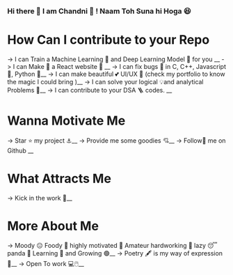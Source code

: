 ### Hi there 👋 I am Chandni 🌙 ! Naam Toh Suna hi Hoga 😆

# How Can I contribute to your Repo 

-> I can Train a Machine Learning 🤖 and Deep Learning Model 🎰 for you __
-> I can Make 🍵 a React website 💌 __
-> I can fix bugs 🐛 in C, C++, Javascript 🍵, Python 🐍__
-> I can make beautiful 💕 UI/UX 💙 (check my portfolio to know the magic I could bring )__
-> I can solve your logical 💡and analytical Problems 🧠__
-> I can contribute to your DSA 🪜 codes. __

# Wanna Motivate Me 

-> Star ⭐ my project ⚓__
-> Provide me some goodies 💘__
-> Follow🚶 me on Github __

# What Attracts Me 

-> Kick in the work 👊__

# More About Me

-> Moody 😑 Foody 🥘 highly motivated 🤠 Amateur hardworking 🔨 lazy  😴 panda 🐼 Learning 🏹 and Growing 🟢__
-> Poetry 🖋️ is my way of expression 🦊__
-> Open To work 💻🖱️__




<!--
**ChandniJha630/ChandniJha630** is a ✨ _special_ ✨ repository because its `README.md` (this file) appears on your GitHub profile.

Here are some ideas to get you started:

- 🔭 I’m currently working on ...
- 🌱 I’m currently learning ...
- 👯 I’m looking to collaborate on ...
- 🤔 I’m looking for help with ...
- 💬 Ask me about ...
- 📫 How to reach me: ...
- 😄 Pronouns: ...
- ⚡ Fun fact: ...
-->

